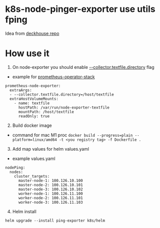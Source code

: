 # k8s-node-pinger-exporter use utils fping 
Idea from [deckhouse repo](https://github.com/deckhouse/deckhouse/tree/main/modules/340-monitoring-ping)

# How use it
1. On node-exporter you should enable [--collector.textfile.directory](https://github.com/prometheus/node_exporter#textfile-collector) flag  
- example for [prometheus-operator-stack](https://github.com/prometheus-community/helm-charts/blob/main/charts/kube-prometheus-stack/values.yaml#:~:text=prometheus%2Dnode%2Dexporter%3A)
```
prometheus-node-exporter:
  extraArgs:
  - --collector.textfile.directory=/host/textfile
  extraHostVolumeMounts:
    - name: textfile
      hostPath: /var/run/node-exporter-textfile
      mountPath: /host/textfile
      readOnly: true
```
2. Build docker image
- command for mac M1 proc
`docker build --progress=plain --platform=linux/amd64 -t <you registry tag> -f Dockerfile .`
3. Add map values for helm values.yaml
- example values.yaml
```
nodePing:
  nodes:
    cluster_targets:
      master-node-1: 100.126.10.100
      master-node-2: 100.126.10.101
      master-node-3: 100.126.10.102
      worker-node-1: 100.126.11.100
      worker-node-2: 100.126.11.101
      worker-node-3: 100.126.11.103
```
4. Helm install
```
helm upgrade --install ping-exporter k8s/helm
```